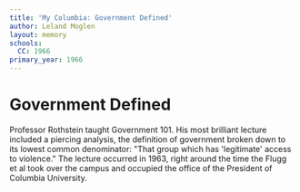```yaml
---
title: 'My Columbia: Government Defined'
author: Leland Moglen
layout: memory
schools:
  CC: 1966
primary_year: 1966
---
```

# Government Defined

Professor Rothstein taught Government 101. His most brilliant lecture included a piercing analysis, the definition of government broken down to its lowest common denominator: "That group which has 'legitimate' access to violence." The lecture occurred in 1963, right around the time the Flugg et al took over the campus and occupied the office of the President of Columbia University.
